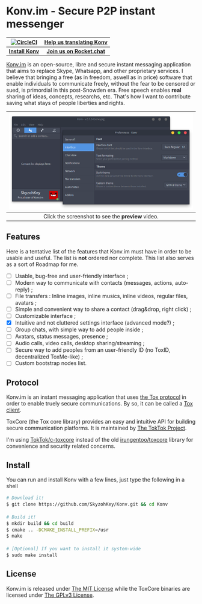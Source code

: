# Konv.im - Secure P2P instant messenger

| [![CircleCI][3]][2] | [Help us translating Konv][4] |
|:-------------:|:-------------:|
| **[Install Konv](#install)** | **[Join us on Rocket.chat][1]** |

<!-- TODO: Add logo, one global screenshot or banner and links. -->

[Konv.im] is an open-source, libre and secure instant messaging application that
aims to replace Skype, Whatsapp, and other proprietary services. I believe that
bringing a free (as in freedom, aswell as in price) software that enable
individuals to communicate freely, without the fear to be censored or sued, is
primordial in this post-Snowden era. Free speech enables **real** sharing of
ideas, concepts, researchs, etc. That's how I want to contribute saving what
stays of people liberties and rights.

| [![A screenshot of Konv's MainWindow + SettingsWindow running 0.1.0-looneypig](misc/screens/main-settings-dark-0.1.0.png)](https://a.doko.moe/jsfcgo.ogv) |
|:--:|
| Click the screenshot to see the **preview** video. |

## Features

Here is a tentative list of the features that Konv.im must have in order to be
usable and useful. The list is **not** ordered nor complete. This list also
serves as a sort of Roadmap for me.

- [ ] Usable, bug-free and user-friendly interface ;
- [ ] Modern way to communicate with contacts (messages, actions, auto-reply) ;
- [ ] File transfers : Inline images, inline musics, inline videos, regular
files, avatars ;
- [ ] Simple and convenient way to share a contact (drag&drop, right click) ;
- [ ] Customizable interface ;
- [x] Intuitive and not cluttered settings interface (advanced mode?) ;
- [ ] Group chats, with simple way to add people inside ;
- [ ] Avatars, status messages, presence ;
- [ ] Audio calls, video calls, desktop sharing/streaming ;
- [ ] Secure way to add peoples from an user-friendly ID (no ToxID,
  decentralized ToxMe-like) ;
- [ ] Custom bootstrap nodes list.

## Protocol

Konv.im is an instant messaging application that uses [the Tox protocol] in
order to enable truely secure communications. By so, it can be called a [Tox
client].

ToxCore (the Tox core library) provides an easy and intuitive API for building
secure communication platforms. It is maintained by [The TokTok Project].

I'm using [TokTok/c-toxcore] instead of the old [irungentoo/toxcore] library for convenience and
security related concerns.

## Install

You can run and install Konv with a few lines, just type the following in a
shell

```bash
# Download it!
$ git clone https://github.com/SkyzohKey/Konv.git && cd Konv

# Build it!
$ mkdir build && cd build
$ cmake .. -DCMAKE_INSTALL_PREFIX=/usr
$ make

# [Optional] If you want to install it system-wide
$ sudo make install
```

## License

Konv.im is released under [The MIT License] while the ToxCore binaries are
licensed under [The GPLv3 License].

<!-- Links reference -->
[Konv.im]: https://konv.im
[the Tox protocol]: https://tox.chat
[Tox client]: https://tox.chat/clients.html
[The TokTok Project]: https://toktok.ltd
[TokTok/c-toxcore]: https://github.com/TokTok/c-toxcore
[irungentoo/toxcore]: https://github.com/irungentoo/toxcore
[The MIT License]: License.txt
[The GPLv3 License]: https://github.com/TokTok/c-toxcore/blob/master/COPYING

[1]: https://chat.konv.im
[2]: https://circleci.com/gh/SkyzohKey/Konv
[3]: https://circleci.com/gh/SkyzohKey/Konv.svg?style=svg
[4]: https://www.transifex.com/ricinapp/im-konv-client/
